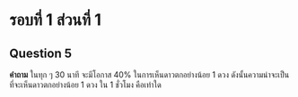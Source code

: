 # รอบที่ 1 ส่วนที่ 1

## Question 5

**คำถาม** ในทุก ๆ 30 นาที จะมีโอกาส 40% ในการเห็นดาวตกอย่างน้อย 1 ดวง ดังนั้นความน่าจะเป็นที่จะเห็นดาวตกอย่างน้อย 1 ดวง ใน 1 ชั่วโมง คือเท่าใด
